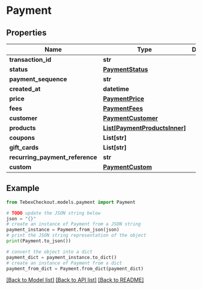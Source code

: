 # Payment


## Properties

Name | Type | Description | Notes
------------ | ------------- | ------------- | -------------
**transaction_id** | **str** |  | [optional] 
**status** | [**PaymentStatus**](PaymentStatus.md) |  | [optional] 
**payment_sequence** | **str** |  | [optional] 
**created_at** | **datetime** |  | [optional] 
**price** | [**PaymentPrice**](PaymentPrice.md) |  | [optional] 
**fees** | [**PaymentFees**](PaymentFees.md) |  | [optional] 
**customer** | [**PaymentCustomer**](PaymentCustomer.md) |  | [optional] 
**products** | [**List[PaymentProductsInner]**](PaymentProductsInner.md) |  | [optional] 
**coupons** | **List[str]** |  | [optional] 
**gift_cards** | **List[str]** |  | [optional] 
**recurring_payment_reference** | **str** |  | [optional] 
**custom** | [**PaymentCustom**](PaymentCustom.md) |  | [optional] 

## Example

```python
from TebexCheckout.models.payment import Payment

# TODO update the JSON string below
json = "{}"
# create an instance of Payment from a JSON string
payment_instance = Payment.from_json(json)
# print the JSON string representation of the object
print(Payment.to_json())

# convert the object into a dict
payment_dict = payment_instance.to_dict()
# create an instance of Payment from a dict
payment_from_dict = Payment.from_dict(payment_dict)
```
[[Back to Model list]](../README.md#documentation-for-models) [[Back to API list]](../README.md#documentation-for-api-endpoints) [[Back to README]](../README.md)


